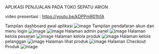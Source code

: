 APLIKASI PENJUALAN PADA TOKO SEPATU ARION

video presentasi : 
https://youtu.be/kDPPmR01h1A

Tampilan dashboard awal aplikasi
![image](https://github.com/shilnaprdisa/SistemPenjualan/assets/113671337/a80d9fec-c506-4ef2-97e5-a85fe0418ef4)
Tampilan pendafaran akun dan menu login
![image](https://github.com/shilnaprdisa/SistemPenjualan/assets/113671337/7e5ec1c4-237d-400f-9fb3-937c3537709c)
![image](https://github.com/shilnaprdisa/SistemPenjualan/assets/113671337/3f89b5e5-9111-4103-90e5-3d3e9675f636)
Halaman admin panel
![image](https://github.com/shilnaprdisa/SistemPenjualan/assets/113671337/2d9db3e7-3c9f-4e6b-8619-8e0ddb8988a8)
Halaman kelola pesanan
![image](https://github.com/shilnaprdisa/SistemPenjualan/assets/113671337/d8e2807c-20a5-4822-857c-ca185970cdad)
Halaman kelola produk
![image](https://github.com/shilnaprdisa/SistemPenjualan/assets/113671337/b5426683-0145-4660-9957-cc9b5c219432)
Halaman kelola pelanggan
![image](https://github.com/shilnaprdisa/SistemPenjualan/assets/113671337/f9759398-8a29-4ae3-af6a-fda1a602bcaa)
Halaman lihat produk
![image](https://github.com/shilnaprdisa/SistemPenjualan/assets/113671337/6d96d240-a2f5-499f-897b-edef809817dc)
Halaman Checkout Produk
![image](https://github.com/shilnaprdisa/SistemPenjualan/assets/113671337/2c75001f-e7f7-439f-aead-352aa1cbc954)


